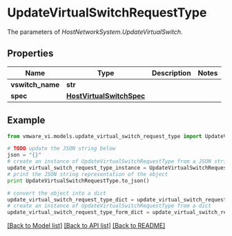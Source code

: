 # UpdateVirtualSwitchRequestType

The parameters of *HostNetworkSystem.UpdateVirtualSwitch*. 

## Properties
Name | Type | Description | Notes
------------ | ------------- | ------------- | -------------
**vswitch_name** | **str** |  | 
**spec** | [**HostVirtualSwitchSpec**](HostVirtualSwitchSpec.md) |  | 

## Example

```python
from vmware_vi.models.update_virtual_switch_request_type import UpdateVirtualSwitchRequestType

# TODO update the JSON string below
json = "{}"
# create an instance of UpdateVirtualSwitchRequestType from a JSON string
update_virtual_switch_request_type_instance = UpdateVirtualSwitchRequestType.from_json(json)
# print the JSON string representation of the object
print UpdateVirtualSwitchRequestType.to_json()

# convert the object into a dict
update_virtual_switch_request_type_dict = update_virtual_switch_request_type_instance.to_dict()
# create an instance of UpdateVirtualSwitchRequestType from a dict
update_virtual_switch_request_type_form_dict = update_virtual_switch_request_type.from_dict(update_virtual_switch_request_type_dict)
```
[[Back to Model list]](../README.md#documentation-for-models) [[Back to API list]](../README.md#documentation-for-api-endpoints) [[Back to README]](../README.md)



